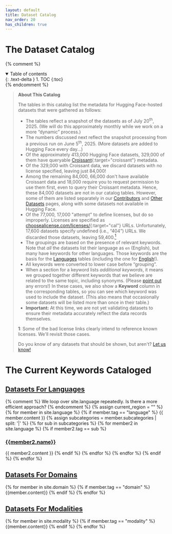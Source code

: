```yaml
---
layout: default
title: Dataset Catalog
nav_order: 20
has_children: true
---
```


# The Dataset Catalog

{% comment %}
<details open markdown="block">
  <summary>
    Table of contents
  </summary>
  {: .text-delta }
1. TOC
{:toc}
</details>
{% endcomment %}

> **About This Catalog**
>
> The tables in this catalog list the metadata for Hugging Face-hosted datasets that were gathered as follows:
>
> * The tables reflect a snapshot of the datasets as of July 20<sup>th</sup>, 2025. (We will do this approximately monthly while we work on a more &ldquo;dynamic&rdquo; process.)
> * The numbers discussed next reflect the snapshot processing from a previous run on June 5<sup>th</sup>, 2025. (More datasets are added to Hugging Face every day...)
> * Of the approximately 413,000 Hugging Face datasets, 329,000 of them have queryable [Croissant](https://mlcommons.org/working-groups/data/croissant/){:target="croissant"} metadata.
> * Of the 329,000  with Croissant data, we discard datasets with no license specified, leaving just 84,000!
> * Among the remaining 84,000, 66,000 don't have available Croissant data and 18,000 require you to request permission to use them first, even to query their Croissant metadata. Hence, these 84,000 datasets are not in our catalog tables. However, some of them are listed separately in our [Contributors]({{site.baseurl}}/catalog/contributors) and [Other Datasets]({{site.baseurl}}/catalog/other_datasets) pages, along with some datasets not available in Hugging Face.
> * Of the 77,000, 17,000 "attempt" to define licenses, but do so improperly. Licenses are specified as [choosealicense.com/licenses/](https://choosealicense.com/licenses/){:target="cal"} URLs. Unfortunately, 17,600 datasets specify undefined (i.e., &ldquo;404&rdquo;) URLs. We discarded those datasets, leaving 59,400.<a href="#footnote1"><sup>1</sup></a>
> * The groupings are based on the presence of relevant keywords. Note that _all_ the datasets list their language as `en` (English), but many have keywords for other languages. Those keywords are the basis for the [Languages]({{site.baseurl}}/catalog/language/language) tables (including the one for [English]({{site.baseurl}}/catalog/language/europe#english)!).
> * All keywords were converted to lower case before &ldquo;grouping&rdquo;.
> * When a section for a keyword lists _additional keywords_, it means we grouped together different keywords that we believe are related to the same topic, including synonyms. (Please [point out](mailto:data@thealliance.ai) any errors!) In these cases, we also show a **Keyword** column in the corresponding tables, so you can see which keyword was used to include the dataset. (This also means that occasionally some datasets will be listed more than once in their table.)
> * **Important:** At this time, we are not yet validating datasets to ensure their metadata accurately reflect the data records themselves.
>
> <a name="#footnote1">1</a>: Some of the bad license links clearly intend to reference known licenses. We'll revisit those cases.
>
> Do you know of any datasets that should be shown, but aren't? [Let us know!](mailto:data@thealliance.ai)

# The Current Keywords Cataloged

## [Datasets For Languages]({{site.baseurl}}/catalog/language/language)

<div>
{% comment %} We loop over site.language repeatedly. Is there a more efficient approach? {% endcomment %}
{% assign current_region = "" %}
{% for member in site.language %}
  {% if member.tag == "language" %}
    {{ member.content }}
    {% assign subcategories = member.subcategories | split: '|' %}
    {% for sub in subcategories %}
      {% for member2 in site.language %}
        {% if member2.tag == sub %}
          <h3><a href="{{site.baseurl}}/catalog/language/{{member2.tag}}/">{{member2.name}}</a></h3>
          {{ member2.content }}
        {% endif %}
      {% endfor %}
    {% endfor %}
  {% endif %}
{% endfor %}
</div>

## [Datasets For Domains]({{site.baseurl}}/catalog/domain/)

<div>
{% for member in site.domain %}
  {% if member.tag == "domain" %}
    {{member.content}}
  {% endif %}
{% endfor %}
</div>

## [Datasets For Modalities]({{site.baseurl}}/catalog/modality/)

<div>
{% for member in site.modality %}
  {% if member.tag == "modality" %}
    {{member.content}}
  {% endif %}
{% endfor %}
</div>
